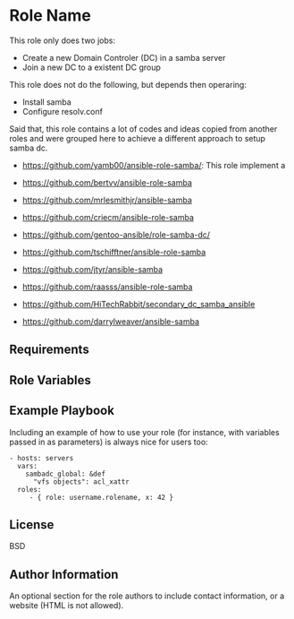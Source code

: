 Role Name
=========

This role only does two jobs:
 - Create a new Domain Controler (DC) in a samba server 
 - Join a new DC to a existent DC group
 
 This role does not do the following, but depends then operaring:
 
 - Install samba
 - Configure resolv.conf

Said that, this role contains a lot of codes and ideas copied from another roles and were
grouped here to achieve a different approach to setup samba dc. 


 - https://github.com/yamb00/ansible-role-samba/: This role implement a  

- https://github.com/bertvv/ansible-role-samba
 - https://github.com/mrlesmithjr/ansible-samba
 - https://github.com/criecm/ansible-role-samba
 - https://github.com/gentoo-ansible/role-samba-dc/
 - https://github.com/tschifftner/ansible-role-samba
 - https://github.com/jtyr/ansible-samba
 - https://github.com/raasss/ansible-role-samba
 - https://github.com/HiTechRabbit/secondary_dc_samba_ansible
 - https://github.com/darrylweaver/ansible-samba

Requirements
------------


Role Variables
--------------


Example Playbook
----------------

Including an example of how to use your role (for instance, with variables passed in as parameters) is always nice for users too:

    - hosts: servers
      vars:
        sambadc_global: &def
          "vfs objects": acl_xattr
      roles:
         - { role: username.rolename, x: 42 }

License
-------

BSD

Author Information
------------------

An optional section for the role authors to include contact information, or a website (HTML is not allowed).

